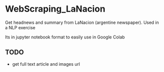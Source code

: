 # WebScraping_LaNacion
Get headnews and summary from LaNacion (argentine newspaper). Used in a NLP exercise

Its in jupyter notebook format to easily use in Google Colab


## TODO
- get full text article and images url
